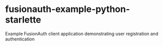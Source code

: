 # fusionauth-example-python-starlette
Example FusionAuth client application demonstrating user registration and authentication
